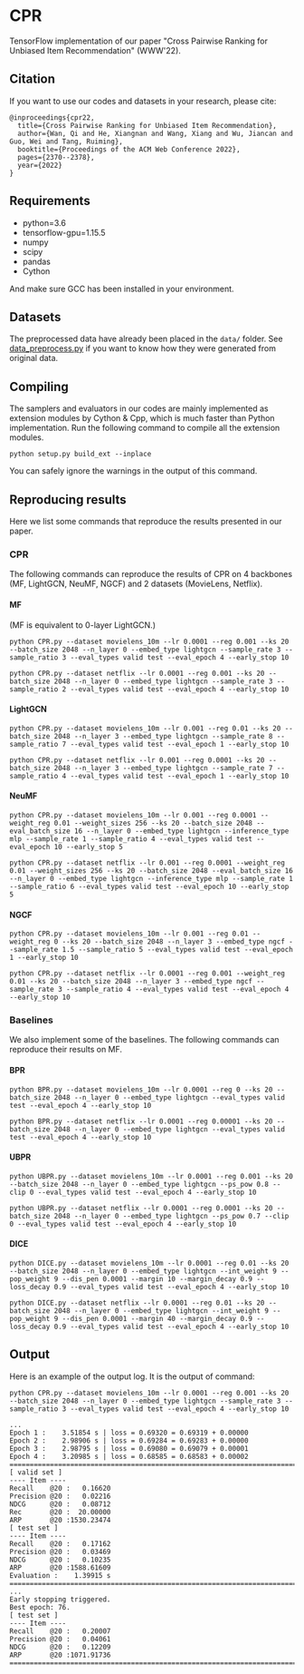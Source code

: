 # CPR

TensorFlow implementation of our paper "Cross Pairwise Ranking for Unbiased Item Recommendation" (WWW'22).

## Citation

If you want to use our codes and datasets in your research, please cite:

```
@inproceedings{cpr22,
  title={Cross Pairwise Ranking for Unbiased Item Recommendation},
  author={Wan, Qi and He, Xiangnan and Wang, Xiang and Wu, Jiancan and Guo, Wei and Tang, Ruiming},
  booktitle={Proceedings of the ACM Web Conference 2022},
  pages={2370--2378},
  year={2022}
}
```


## Requirements

- python=3.6
- tensorflow-gpu=1.15.5
- numpy
- scipy
- pandas
- Cython

And make sure GCC has been installed in your environment.

## Datasets

The preprocessed data have already been placed in the `data/` folder. See [data_preprocess.py](data_preprocess.py) if you want to know how they were generated from original data.

## Compiling

The samplers and evaluators in our codes are mainly implemented as extension modules by Cython & Cpp, which is much faster than Python implementation. Run the following command to compile all the extension modules.

```shell
python setup.py build_ext --inplace
```

You can safely ignore the warnings in the output of this command.

## Reproducing results

Here we list some commands that reproduce the results presented in our paper.

### CPR

The following commands can reproduce the results of CPR on 4 backbones (MF, LightGCN, NeuMF, NGCF) and 2 datasets (MovieLens, Netflix).

#### MF

(MF is equivalent to 0-layer LightGCN.)

```shell
python CPR.py --dataset movielens_10m --lr 0.0001 --reg 0.001 --ks 20 --batch_size 2048 --n_layer 0 --embed_type lightgcn --sample_rate 3 --sample_ratio 3 --eval_types valid test --eval_epoch 4 --early_stop 10 
```

```shell
python CPR.py --dataset netflix --lr 0.0001 --reg 0.001 --ks 20 --batch_size 2048 --n_layer 0 --embed_type lightgcn --sample_rate 3 --sample_ratio 2 --eval_types valid test --eval_epoch 4 --early_stop 10 
```

#### LightGCN

```shell
python CPR.py --dataset movielens_10m --lr 0.001 --reg 0.01 --ks 20 --batch_size 2048 --n_layer 3 --embed_type lightgcn --sample_rate 8 --sample_ratio 7 --eval_types valid test --eval_epoch 1 --early_stop 10 
```

```shell
python CPR.py --dataset netflix --lr 0.001 --reg 0.0001 --ks 20 --batch_size 2048 --n_layer 3 --embed_type lightgcn --sample_rate 7 --sample_ratio 4 --eval_types valid test --eval_epoch 1 --early_stop 10 
```

#### NeuMF

```shell
python CPR.py --dataset movielens_10m --lr 0.001 --reg 0.0001 --weight_reg 0.01 --weight_sizes 256 --ks 20 --batch_size 2048 --eval_batch_size 16 --n_layer 0 --embed_type lightgcn --inference_type mlp --sample_rate 1 --sample_ratio 4 --eval_types valid test --eval_epoch 10 --early_stop 5 
```

```shell
python CPR.py --dataset netflix --lr 0.001 --reg 0.0001 --weight_reg 0.01 --weight_sizes 256 --ks 20 --batch_size 2048 --eval_batch_size 16 --n_layer 0 --embed_type lightgcn --inference_type mlp --sample_rate 1 --sample_ratio 6 --eval_types valid test --eval_epoch 10 --early_stop 5 
```

#### NGCF

```shell
python CPR.py --dataset movielens_10m --lr 0.001 --reg 0.01 --weight_reg 0 --ks 20 --batch_size 2048 --n_layer 3 --embed_type ngcf --sample_rate 1.5 --sample_ratio 5 --eval_types valid test --eval_epoch 1 --early_stop 10 
```

```shell
python CPR.py --dataset netflix --lr 0.0001 --reg 0.001 --weight_reg 0.01 --ks 20 --batch_size 2048 --n_layer 3 --embed_type ngcf --sample_rate 3 --sample_ratio 4 --eval_types valid test --eval_epoch 4 --early_stop 10 
```

### Baselines

We also implement some of the baselines. The following commands can reproduce their results on MF.

#### BPR

```shell
python BPR.py --dataset movielens_10m --lr 0.0001 --reg 0 --ks 20 --batch_size 2048 --n_layer 0 --embed_type lightgcn --eval_types valid test --eval_epoch 4 --early_stop 10 
```

```shell
python BPR.py --dataset netflix --lr 0.0001 --reg 0.00001 --ks 20 --batch_size 2048 --n_layer 0 --embed_type lightgcn --eval_types valid test --eval_epoch 4 --early_stop 10 
```

#### UBPR

```shell
python UBPR.py --dataset movielens_10m --lr 0.0001 --reg 0.001 --ks 20 --batch_size 2048 --n_layer 0 --embed_type lightgcn --ps_pow 0.8 --clip 0 --eval_types valid test --eval_epoch 4 --early_stop 10 
```

```shell
python UBPR.py --dataset netflix --lr 0.0001 --reg 0.0001 --ks 20 --batch_size 2048 --n_layer 0 --embed_type lightgcn --ps_pow 0.7 --clip 0 --eval_types valid test --eval_epoch 4 --early_stop 10 
```

#### DICE

```shell
python DICE.py --dataset movielens_10m --lr 0.0001 --reg 0.01 --ks 20 --batch_size 2048 --n_layer 0 --embed_type lightgcn --int_weight 9 --pop_weight 9 --dis_pen 0.0001 --margin 10 --margin_decay 0.9 --loss_decay 0.9 --eval_types valid test --eval_epoch 4 --early_stop 10 
```

```shell
python DICE.py --dataset netflix --lr 0.0001 --reg 0.01 --ks 20 --batch_size 2048 --n_layer 0 --embed_type lightgcn --int_weight 9 --pop_weight 9 --dis_pen 0.0001 --margin 40 --margin_decay 0.9 --loss_decay 0.9 --eval_types valid test --eval_epoch 4 --early_stop 10 
```

## Output

Here is an example of the output log. It is the output of command:

```shell
python CPR.py --dataset movielens_10m --lr 0.0001 --reg 0.001 --ks 20 --batch_size 2048 --n_layer 0 --embed_type lightgcn --sample_rate 3 --sample_ratio 3 --eval_types valid test --eval_epoch 4 --early_stop 10 
```

```
...
Epoch 1 :    3.51854 s | loss = 0.69320 = 0.69319 + 0.00000
Epoch 2 :    2.98906 s | loss = 0.69284 = 0.69283 + 0.00000
Epoch 3 :    2.98795 s | loss = 0.69080 = 0.69079 + 0.00001
Epoch 4 :    3.20985 s | loss = 0.68585 = 0.68583 + 0.00002
============================================================================================================================================
[ valid set ]
---- Item ----
Recall    @20 :   0.16620
Precision @20 :   0.02216
NDCG      @20 :   0.08712
Rec       @20 :  20.00000
ARP       @20 :1530.23474
[ test set ]
---- Item ----
Recall    @20 :   0.17162
Precision @20 :   0.03469
NDCG      @20 :   0.10235
ARP       @20 :1588.61609
Evaluation :    1.39915 s
============================================================================================================================================
...
Early stopping triggered.
Best epoch: 76.
[ test set ]
---- Item ----
Recall    @20 :   0.20007
Precision @20 :   0.04061
NDCG      @20 :   0.12209
ARP       @20 :1071.91736
============================================================================================================================================
```